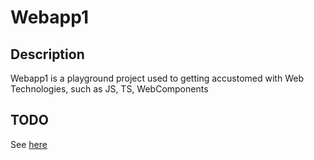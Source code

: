 # Webapp1

## Description

Webapp1 is a playground project used to getting accustomed with Web Technologies, such as JS, TS, WebComponents

## TODO

See [here](./TODO.md)
